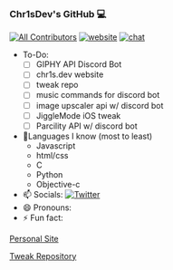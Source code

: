 ### Chr1sDev's GitHub 💻
[![All Contributors](https://img.shields.io/badge/all_contributors-1-orange.svg?style=flat-square)](#contributors-)
[![website](https://img.shields.io/website?down_color=lightgrey&down_message=offline&label=chr1s.dev&style=flat-square&up_color=limegreen&up_message=online&url=https%3A%2F%2Fchr1s.dev)](https://chr1s.dev)
[![chat](https://img.shields.io/discord/700453406061494292?style=flat-square)](https://discord.gg/EKZyXfM)

- To-Do:
  - [ ] GIPHY API Discord Bot
  - [ ] chr1s.dev website
  - [ ] tweak repo
  - [ ] music commands for discord bot
  - [ ] image upscaler api w/ discord bot
  - [ ] JiggleMode iOS tweak
  - [ ] Parcility API w/ discord bot
- 🔢Languages I know (most to least)
  - Javascript
  - html/css
  - C
  - Python
  - Objective-c
- 📫 Socials:
  [![Twitter](https://abs.twimg.com/errors/logo23x19@2x.png)](https://twitter.com/Chr1sDev)
- 😄 Pronouns:
- ⚡ Fun fact:

[Personal Site](https://chr1s.dev)

[Tweak Repository](https://repo.chr1s.dev)

